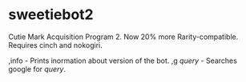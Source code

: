 sweetiebot2
===========

Cutie Mark Acquisition Program 2. Now 20% more Rarity-compatible.
Requires cinch and nokogiri.

,info - Prints inormation about version of the bot.
,g *query* - Searches google for *query*.
